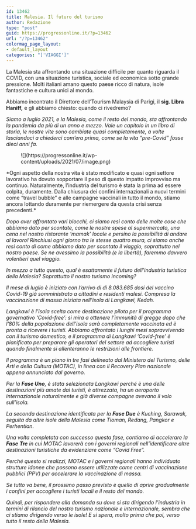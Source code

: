 ```yaml
---
id: 13462
title: Malesia. Il futuro del turismo
author: Redazione
type: "post"
guid: https://progressonline.it/?p=13462
url: "/?p=13462"
colormag_page_layout:
- default_layout
categories: "['VIAGGI']"
---
```


La Malesia sta affrontando una situazione difficile per quanto riguarda il COVID, con una situazione turistica, sociale ed economica sotto grande pressione. Molti italiani amano questo paese ricco di natura, isole fantastiche e cultura unici al mondo.

Abbiamo incontrato il Direttore dell’Tourism Malaysia di Parigi, il **sig. Libra Haniff,** e gli abbiamo chiesto: quando ci rivedremo?

*Siamo a luglio 2021, e la Malesia, come il resto del mondo, sta affrontando la pandemia da più di un anno e mezzo. Vale un capitolo in un libro di storia, le nostre vite sono cambiate quasi completamente, a volte lasciandoci a chiederci com’era prima, come se la vita “pre-Covid” fosse dieci anni fa.*

<div class="wp-block-image"><figure class="alignright size-large is-resized">![](https://progressonline.it/wp-content/uploads/2021/07/image.png)</figure></div>*Ogni aspetto della nostra vita è stato modificato e quasi ogni settore lavorativo ha dovuto sopportare il peso di questo impatto improvviso ma continuo. Naturalmente, l’industria del turismo è stata la prima ad essere colpita, duramente. Dalla chiusura dei confini internazionali a nuovi termini come “travel bubble” e alle campagne vaccinali in tutto il mondo, stiamo ancora lottando duramente per riemergere da questa crisi senza precedenti.*

*Dopo aver affrontato vari blocchi, ci siamo resi conto delle molte cose che abbiamo dato per scontate, come le nostre spese al supermercato, una cena nel nostro ristorante ‘mamak’ locale e persino la possibilità di andare al lavoro! Rinchiusi ogni giorno tra le stesse quattro mura, ci siamo anche resi conto di come abbiamo dato per scontato il viaggio, soprattutto nel nostro paese. Se ne avessimo la possibilità (e la libertà), faremmo davvero volentieri quel viaggio.*

*In mezzo a tutto questo, qual è esattamente il futuro dell’industria turistica della Malesia? Soprattutto il nostro turismo incoming?*

*Il mese di luglio è iniziato con l’arrivo di di 8.083.685 dosi del vaccino Covid-19 già somministrato a cittadini e residenti malesi. Compresa la vaccinazione di massa iniziata nell’isola di Langkawi, Kedah.*

*Langkawi è l’isola scelta come destinazione pilota per il programma governativo ‘Covid-free’: si mira a ottenere l’immunità di gregge dopo che l’80% della popolazione dell’isola sarà completamente vaccinata ed è pronta a ricevere i turisti. Abbiamo affrontato i lunghi mesi sopravvivendo con il turismo domestico, e il programma di Langkawi ‘Covid-free’ è pianificato per preparare gli operatori del settore ad accogliere turisti quando finalmente si allenteranno le restrizioni alle frontiere.*

*Il programma è un piano in tre fasi delineato dal Ministero del Turismo, delle Arti e della Cultura (MOTAC), in linea con il Recovery Plan nazionale appena annunciato dal governo.*

*Per la **Fase Uno**, è stata selezionata Langkawi perché è una delle destinazioni più amate dai turisti, è attrezzata, ha un aeroporto internazionale naturalmente e già diverse compagne avevano il volo sull’isola.*

*La seconda destinazione identificata per la **Fase Due** è Kuching, Sarawak, seguita da altre isole della Malesia come Tioman, Redang, Pangkor e Perhentian.*

*Una volta completata con successo questa fase, contiamo di accelerare la **Fase** **Tre** in cui MOTAC lavorerà con i governi regionali nell’identificare altre destinazioni turistiche da evidenziare come “Covid Free”.*

*Perché questo si realizzi, MOTAC e i governi regionali hanno individuato strutture idonee che possono essere utilizzate come centri di vaccinazione pubblici (PPV) per accelerare la vaccinazione di massa.*

*Se tutto va bene, il prossimo passo previsto è quello di aprire gradualmente i confini per accogliere i turisti locali e il resto del mondo.*

*Quindi, per rispondere alla domanda su dove si sta dirigendo l’industria in termini di rilancio del nostro turismo nazionale e internazionale, sembra che ci stiamo dirigendo verso le isole! E si spera, molto prima che poi, verso tutto il resto della Malesia.*